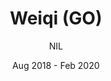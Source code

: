 ---
title: Weiqi (GO)
subtitle: NIL
layout: default
modal-id: 9
date: Aug 2018 - Feb 2020
img: WQ1.jpg
thumbnail: WQ1.jpg
long_img: WQ_stitched.jpg
alt: image-alt
project-date: Aug 2018 - Feb 2020
img_num: 3
client: SUTD
img_prefix: WQ
community: SUTD Go Club 5th Row
category: Co-corricular Activities
description:
    <p align="left">
        My interest in Weiqi (GO) was spurred when I came across the news that the first AI machinery Alpha GO developed by Google beated the human world champion Lee Sedol. With my inquisitiveness in AI and exposure to courses like Game Theory and Optimization, I wanted to step into this strategic board game to know more about the theories and rationale behind the story.</p>
    <p align="left">
        I joined the Go Club where I made friends who are constantly inspiring, smart and helpful. Even though I am still on my way to improve my skills and knowledge in this complex game, I enjoy the learning process and how it inspires me to develop a forward-thinking ideology. It teaches me to think more of things like what's the effect and possibilities of each action. With my continued study in the reinforcement learning topic in AI, I found there is much more to learn about this game and its related frontiers.
    <p align="left">commitment </p>
        <ul> 
            <li align="left">
                Sourced and coordinated with the external sponsors and successfully secured a sponsorship of $5,000 funds. Went down to have meetings with sponsor companies and negotiated event orgnization requirements.
            </li>
            <li align="left">
                Liaised internally and communicated with other varsity teams in local universities.
            </li> 
            <li align="left">
                Planned and organized the 2nd Annual SG Collegiate Go Championship in SUTD in a team of 4.
            </li>
        </ul>
---